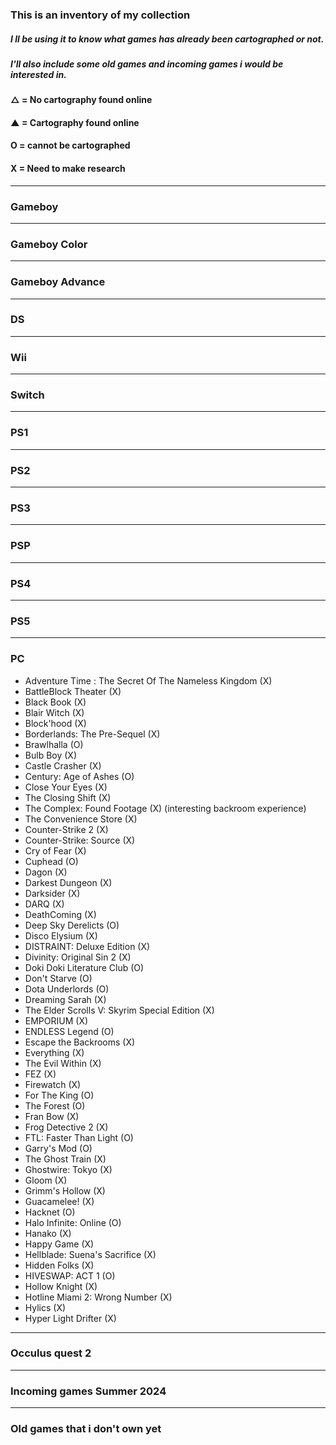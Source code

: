 ### This is an inventory of my collection

##### I ll be using it to know what games has already been cartographed or not.

##### I'll also include some old games and incoming games i would be interested in.

#### △ = No cartography found online

#### ▲ = Cartography found online

#### O = cannot be cartographed

#### X = Need to make research

---

### Gameboy

---

### Gameboy Color

---

### Gameboy Advance

---

### DS

---

### Wii

---

### Switch

---

### PS1

---

### PS2

---

### PS3

---

### PSP

---

### PS4

---

### PS5

---

### PC

- Adventure Time : The Secret Of The Nameless Kingdom   (X)
- BattleBlock Theater   (X)
- Black Book   (X)
- Blair Witch   (X)
- Block'hood   (X)
- Borderlands: The Pre-Sequel   (X)
- Brawlhalla   (O)
- Bulb Boy   (X)
- Castle Crasher   (X)
- Century: Age of Ashes   (O)
- Close Your Eyes   (X)
- The Closing Shift    (X)
- The Complex: Found Footage    (X) (interesting backroom experience)
- The Convenience Store   (X)
- Counter-Strike 2   (X)
- Counter-Strike: Source   (X)
- Cry of Fear   (X)
- Cuphead   (O)
- Dagon   (X)
- Darkest Dungeon   (X)
- Darksider   (X)
- DARQ   (X)
- DeathComing   (X)
- Deep Sky Derelicts   (O)
- Disco Elysium   (X)
- DISTRAINT: Deluxe Edition   (X)
- Divinity: Original Sin 2   (X)
- Doki Doki Literature Club   (O)
- Don't Starve   (O)
- Dota Underlords   (O)
- Dreaming Sarah   (X)
- The Elder Scrolls V: Skyrim Special Edition   (X)
- EMPORIUM   (X)
- ENDLESS Legend   (O)
- Escape the Backrooms   (X)
- Everything   (X)
- The Evil Within   (X)
- FEZ   (X)
- Firewatch   (X)
- For The King   (O)
- The Forest   (O)
- Fran Bow   (X)
- Frog Detective 2   (X)
- FTL: Faster Than Light   (O)
- Garry's Mod   (O)
- The Ghost Train   (X)
- Ghostwire: Tokyo   (X)
- Gloom   (X)
- Grimm's Hollow   (X)
- Guacamelee!   (X)
- Hacknet   (O)
- Halo Infinite: Online   (O)
- Hanako    (X)
- Happy Game    (X)
- Hellblade: Suena's Sacrifice   (X)
- Hidden Folks   (X)
- HIVESWAP: ACT 1   (O)
- Hollow Knight   (X)
- Hotline Miami 2: Wrong Number   (X)
- Hylics   (X)
- Hyper Light Drifter   (X)
---

### Occulus quest 2


---

### Incoming games Summer 2024

---

### Old games that i don't own yet
